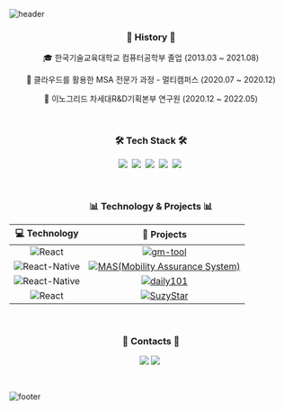 ![header](https://capsule-render.vercel.app/api?type=waving&color=timeGradient&height=230&section=header&text=souvenir's&desc=github%20profile&fontSize=80&animation=fadeIn&fontAlign=70&fontAlignY=30&descSize=30&descAlign=80&descAlignY=50)
<br/>

<h3 align="center"> 🧵 History 🧵  </h3>
<p align="center">
    🎓 한국기술교육대학교 컴퓨터공학부 졸업 (2013.03 ~ 2021.08)
</p>
<p align="center">
    📗 클라우드를 활용한 MSA 전문가 과정 - 멀티캠퍼스 (2020.07 ~ 2020.12)
</p>
<p align="center">
    💼 이노그리드 차세대R&D기획본부 연구원 (2020.12 ~ 2022.05)
</p>
<br/>

<h3 align="center">🛠 Tech Stack 🛠</h3>
<p align="center">
  <img src="https://img.shields.io/badge/React-61DAFB?style=flat-square&logo=react&logoColor=white"/></a>&nbsp 
  <img src="https://img.shields.io/badge/ReactNative-0088cc?style=flat-square&logo=react&logoColor=white"/></a>&nbsp 
  <img src="https://img.shields.io/badge/Javascript-fcd12a?style=flat-square&logo=javascript&logoColor=white"/></a>&nbsp 
  <img src="https://img.shields.io/badge/HTML-e34f26?style=flat-square&logo=html5&logoColor=white"/></a>&nbsp 
  <img src="https://img.shields.io/badge/CSS-1572B6?style=flat-square&logo=css3&logoColor=white"/></a>&nbsp 
</p>
<br>

<h3 align="center">📊 Technology & Projects 📊</h3>

|                       💻 **Technology**                       |                        🚀 **Projects**                        |
| :----------------------------------------------------------: | :----------------------------------------------------------: |
| ![React](https://img.shields.io/badge/React-61DAFB?style=flat-square&logo=react&logoColor=white) | [![gm-tool](https://img.shields.io/static/v1?label=&message=2021~2022_GM-TOOL&color=000605&logo=github&logoColor=FFFFFF&labelColor=000605)](https://github.com/gedge-platform/gm-tool) |
| ![React-Native](https://img.shields.io/badge/ReactNative-0088cc?style=flat-square&logo=react&logoColor=white) | [![MAS(Mobility Assurance System)](https://img.shields.io/badge/Mobility_Assurance_System-green)](https://play.google.com/store/apps/details?id=com.innogrid.smartcity3) |
| ![React-Native](https://img.shields.io/badge/ReactNative-0088cc?style=flat-square&logo=react&logoColor=white) | [![daily101](https://img.shields.io/static/v1?label=&message=2020_daily101&color=000605&logo=github&logoColor=FFFFFF&labelColor=000605)](https://github.com/daily-101/daily-101-docs/blob/main/README.md) |
| ![React](https://img.shields.io/badge/React-61DAFB?style=flat-square&logo=react&logoColor=white) | [![SuzyStar](https://img.shields.io/static/v1?label=&message=2020_SuzyStar&color=000605&logo=github&logoColor=FFFFFF&labelColor=000605)](https://souvenir718.github.io/SuzyStar/) |



<br/>

<h3 align="center"> 👋 Contacts 👋  </h3>
<p align="center">
  <a href="souvenir0718@gmail.com" target="_sub"><img src="https://img.shields.io/badge/Gmail-d14836?style=flat-square&logo=Gmail&logoColor=white&link=souvenir0718@gmail.com"/></a>
    <img src="https://img.shields.io/badge/npx souvenir718-cb3837?style=flat-square&logo=npm3&logoColor=white"/></a>&nbsp 
</p>
<br/>

![footer](https://capsule-render.vercel.app/api?type=waving&color=timeGradient&height=200&section=footer&text=Thank%20You&fontSize=60&fontAlignY=70&fontAlign=80)

